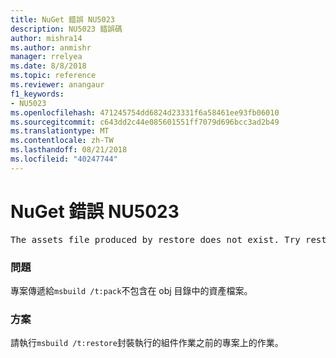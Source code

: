 ```yaml
---
title: NuGet 錯誤 NU5023
description: NU5023 錯誤碼
author: mishra14
ms.author: anmishr
manager: rrelyea
ms.date: 8/8/2018
ms.topic: reference
ms.reviewer: anangaur
f1_keywords:
- NU5023
ms.openlocfilehash: 471245754dd6824d23331f6a58461ee93fb06010
ms.sourcegitcommit: c643dd2c44e085601551ff7079d696bcc3ad2b49
ms.translationtype: MT
ms.contentlocale: zh-TW
ms.lasthandoff: 08/21/2018
ms.locfileid: "40247744"
---
```

# <a name="nuget-error-nu5023"></a>NuGet 錯誤 NU5023
<pre>The assets file produced by restore does not exist. Try restoring the project again. The expected location of the assets file is F:\project\obj\project.assets.json.</pre>

### <a name="issue"></a>問題

專案傳遞給`msbuild /t:pack`不包含在 obj 目錄中的資產檔案。


### <a name="solution"></a>方案

請執行`msbuild /t:restore`封裝執行的組件作業之前的專案上的作業。

